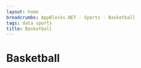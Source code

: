 ```yaml
---
layout: home 
breadcrumbs: AppBlocks.NET - Sports - Basketball
tags: data sports
title: Basketball
---
```

# Basketball
